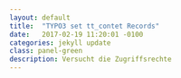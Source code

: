 ```yaml
---
layout: default
title:  "TYPO3 set tt_contet Records"
date:   2017-02-19 11:20:01 -0100
categories: jekyll update
class: panel-green
description: Versucht die Zugriffsrechte
---
```

